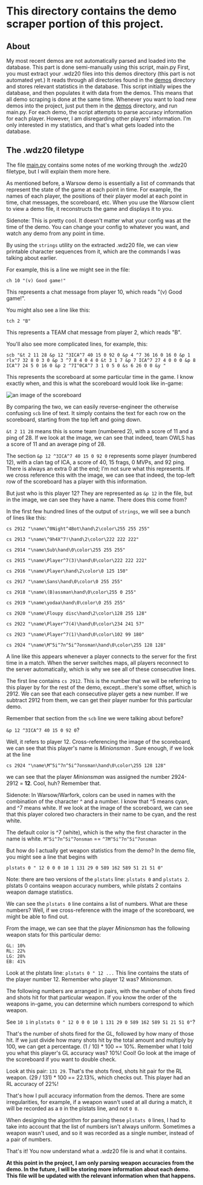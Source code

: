 # This directory contains the demo scraper portion of this project.

## About
My most recent demos are not automatically parsed and loaded into the database.
This part is done semi-manually using this script, main.py
First, you must extract your .wdz20 files into this demos directory (this part is not automated yet.)
It reads through all directories found in the [demos](./demos) directory and stores relevant statistics in the database.
This script initially wipes the database, and then populates it with data from the demos. This means that all demo scraping is done at the same time.
Whenever you want to load new demos into the project, just put them in the [demos](./demos) directory, and run main.py.
For each demo, the script attempts to parse accuracy information for each player.
However, I am disregarding other players' information. I'm only interested in my statistics, and that's what gets loaded into the database.

## The .wdz20 filetype

The file [main.py](./main.py) contains some notes of me working through the .wdz20 filetype, but I will explain them more here.

As mentioned before, a Warsow demo is essentially a list of commands that represent the state of the game at each point in time. For example, the names of each player, the positions of their player model at each point in time, chat messages, the scoreboard, etc. When you use the Warsow client to view a demo file, it reconstructs the game and displays it to you.

Sidenote: This is pretty cool. It doesn't matter what your config was at the time of the demo. You can change your config to whatever you want, and watch any demo from any point in time.

By using the `strings` utility on the extracted .wdz20 file, we can view printable character sequences from it, which are the commands I was talking about earlier.

For example, this is a line we might see in the file:

`ch 10 "(v) Good game!"`

This represents a chat message from player 10, which reads "(v) Good game!".

You might also see a line like this:

`tch 2 "B"`

This represents a TEAM chat message from player 2, which reads "B".

You'll also see more complicated lines, for example, this:

`scb "&t 2 11 28 &p 12 ^3ICA^7 40 15 0 92 0 &p 4 ^7 36 16 0 16 0 &p 1 rlx^7 32 8 0 3 0 &p 3 ^7 8 4 0 4 0 &t 3 1 7 &p 7 ICA^7 27 4 0 0 0 &p 8 ICA^7 24 5 0 16 0 &p 2 ^7I^0CA^7 3 1 0 5 0 &s 6 26 0 0 &y "`

This represents the scoreboard at some particular time in the game. I know exactly when, and this is what the scoreboard would look like in-game: 

![an image of the scoreboard](https://imgur.com/a/YtsDgeP.jpg)

By comparing the two, we can easily reverse-engineer the otherwise confusing `scb` line of text. It simply contains the text for each row on the scoreboard, starting from the top left and going down. 

`&t 2 11 28` means this is some team (numbered 2), with a score of 11 and a ping of 28. If we look at the image, we can see that indeed, team OWLS has a score of 11 and an average ping of 28.

The section `&p 12 ^3ICA^7 40 15 0 92 0` represents some player (numbered 12), with a clan tag of ICA, a score of 40, 15 frags, 0 MVPs, and 92 ping. There is always an extra 0 at the end; I'm not sure what this represents. If we cross reference this with the image, we can see that indeed, the top-left row of the scoreboard has a player with this information.

But just who is this player 12? They are represented as `&p 12` in the file, but in the image, we can see they have a name. There does this come from?

In the first few hundred lines of the output of `strings`, we will see a bunch of lines like this:

```
cs 2912 "\name\^0Night^4Bot\hand\2\color\255 255 255"

cs 2913 "\name\^9h4X^7!\hand\2\color\222 222 222"

cs 2914 "\name\Sub\hand\0\color\255 255 255"

cs 2915 "\name\Player^7(3)\hand\0\color\222 222 222"

cs 2916 "\name\Player\hand\2\color\0 125 150"

cs 2917 "\name\Sans\hand\0\color\0 255 255"

cs 2918 "\name\(B)assman\hand\0\color\255 0 255"

cs 2919 "\name\yodaa\hand\0\color\0 255 255"

cs 2920 "\name\Floupy disc\hand\2\color\128 255 128"

cs 2922 "\name\Player^7(4)\hand\0\color\234 241 57"

cs 2923 "\name\Player^7(1)\hand\0\color\102 99 180"

cs 2924 "\name\M^5i^7n^5i^7onsman\hand\0\color\255 128 128"
```

A line like this appears whenever a player connects to the server for the first time in a match. When the server switches maps, all players reconnect to the server automatically, which is why we see all of these consecutive lines.

The first line contains `cs 2912`. This is the number that we will be referring to this player by for the rest of the demo, except...there's some offset, which is 2912. We can see that each consecutive player gets a new number. If we subtract 2912 from them, we can get their player number for this particular demo. 

Remember that section from the `scb` line we were talking about before? 

`&p 12 ^3ICA^7 40 15 0 92 0`? 

Well, it refers to player 12. Cross-referencing the image of the scoreboard, we can see that this player's name is *Minionsman* . Sure enough, if we look at the line

`cs 2924 "\name\M^5i^7n^5i^7onsman\hand\0\color\255 128 128"`

we can see that the player *Minionsman* was assigned the number 2924-2912 = **12**. Cool, huh? Remember that.

Sidenote: In Warsow/Warfork, colors can be used in names with the combination of the character ^ and a number. I know that ^5 means cyan, and ^7 means white. If we look at the image of the scoreboard, we can see that this player colored two characters in their name to be cyan, and the rest white. 

The default color is ^7 (white), which is the why the first character in the name is white.
`M^5i^7n^5i^7onsman` == `^7M^5i^7n^5i^7onsman`

But how do I actually get weapon statistics from the demo?
In the demo file, you might see a line that begins with

`plstats 0 " 12 0 0 0 10 1 131 29 0 589 162 589 51 21 51 0"`


Note: there are two versions of the `plstats` line: `plstats 0` and `plstats 2`. plstats 0 contains weapon accuracy numbers, while plstats 2 contains weapon damage statistics.

We can see the `plstats 0` line contains a list of numbers. What are these numbers? Well, if we cross-reference with the image of the scoreboard, we might be able to find out.

From the image, we can see that the player *Minionsman* has the following weapon stats for this particular demo:
```
GL: 10%
RL: 22%
LG: 28%
EB: 41%
```

Look at the plstats line: `plstats 0 " 12 ...`
This line contains the stats of the player number 12. Remember who player 12 was? *Minionsman*.

The following numbers are arranged in pairs, with the number of shots fired and shots hit for that particular weapon. If you know the order of the weapons in-game, you can determine which numbers correspond to which weapon. 

See `10 1` in `plstats 0 " 12 0 0 0 10 1 131 29 0 589 162 589 51 21 51 0"`?

That's the number of shots fired for the GL, followed by how many of those hit. If we just divide how many shots hit by the total amount and multiply by 100, we can get a percentage.
(1 / 10) * 100 == 10%. Remember what I told you what this player's GL accuracy was? 10%! Cool! Go look at the image of the scoreboard if you want to double check.

Look at this pair: `131 29`. That's the shots fired, shots hit pair for the RL weapon. (29 / 131) * 100 == 22.13%, which checks out. This player had an RL accuracy of 22%!

That's how I pull accuracy information from the demos. There are some irregularities, for example, if a weapon wasn't used at all during a match, it will be recorded as a `0` in the plstats line, and not `0 0`. 

When designing the algorithm for parsing these `plstats 0` lines, I had to take into account that the list of numbers isn't always uniform. Sometimes a weapon wasn't used, and so it was recorded as a single number, instead of a pair of numbers. 

That's it! You now understand what a .wdz20 file is and what it contains.

**At this point in the project, I am only parsing weapon accuracies from the demo. In the future, I will be storing more information about each demo. This file will be updated with the relevant information when that happens.**
